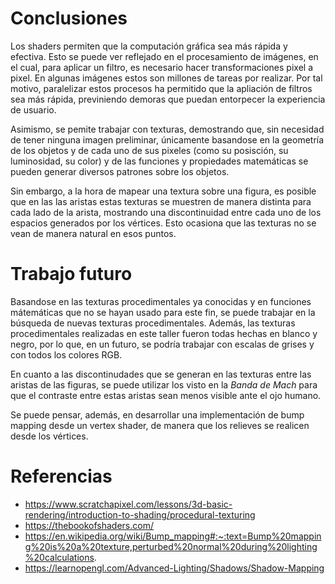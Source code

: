 # Conclusiones

Los shaders permiten que la computación gráfica sea más rápida y efectiva. Esto se puede ver reflejado en el procesamiento de imágenes, en el cual, para aplicar un filtro, es necesario hacer transformaciones pixel a pixel. En algunas imágenes estos son millones de tareas por realizar. Por tal motivo, paralelizar estos procesos ha permitido que la apliación de filtros sea más rápida, previniendo demoras que puedan entorpecer la experiencia de usuario.

Asimismo, se pemite trabajar con texturas, demostrando que,  sin necesidad de tener ninguna imagen preliminar, únicamente basandose en la geometría de los objetos y de cada uno de sus pixeles (como su posisción, su luminosidad, su color) y de las funciones y propiedades matemáticas se pueden generar diversos patrones sobre los objetos.  

Sin embargo, a la hora de mapear una textura sobre una figura, es posible que en las las aristas estas texturas se muestren de manera distinta para cada lado de la arista, mostrando una discontinuidad entre cada uno de los espacios generados por los vértices. Esto ocasiona que las texturas no se vean de manera natural en esos puntos.

# Trabajo futuro

Basandose en las texturas procedimentales ya conocidas y en funciones mátemáticas que no se hayan usado para este fin, se puede trabajar en la búsqueda de nuevas texturas procedimentales. Además, las texturas procedimentales realizadas en este taller fueron todas hechas en blanco y negro, por lo que, en un futuro, se podría trabajar con escalas de grises y con todos los colores RGB.

En cuanto a las discontinudades que se generan en las texturas entre las aristas de las figuras, se puede utilizar los visto en la *Banda de Mach* para que el contraste entre estas aristas sean menos visible ante el ojo humano.

Se puede pensar, además, en desarrollar una implementación de bump mapping desde un vertex shader, de manera que los relieves se realicen desde los vértices.


# Referencias
- https://www.scratchapixel.com/lessons/3d-basic-rendering/introduction-to-shading/procedural-texturing
- https://thebookofshaders.com/
- https://en.wikipedia.org/wiki/Bump_mapping#:~:text=Bump%20mapping%20is%20a%20texture,perturbed%20normal%20during%20lighting%20calculations.
- https://learnopengl.com/Advanced-Lighting/Shadows/Shadow-Mapping 